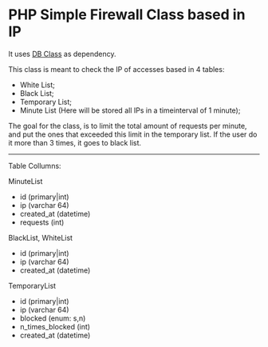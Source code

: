 # PHP Simple Firewall Class based in IP

It uses [DB Class](https://github.com/Matheus2212/php-database-class) as dependency. 

This class is meant to check the IP of accesses based in 4 tables:
* White List;
* Black List;
* Temporary List;
* Minute List (Here will be stored all IPs in a timeinterval of 1 minute);

The goal for the class, is to limit the total amount of requests per minute, and put the ones that exceeded this limit in the temporary list. If the user do it more than 3 times, it goes to black list. 

---

Table Collumns:

MinuteList
* id (primary|int)
* ip (varchar 64)
* created_at (datetime)
* requests (int)

BlackList, WhiteList
* id (primary|int)
* ip (varchar 64)
* created_at (datetime)

TemporaryList
* id (primary|int)
* ip (varchar 64)
* blocked (enum: s,n)
* n_times_blocked (int)
* created_at (datetime)
